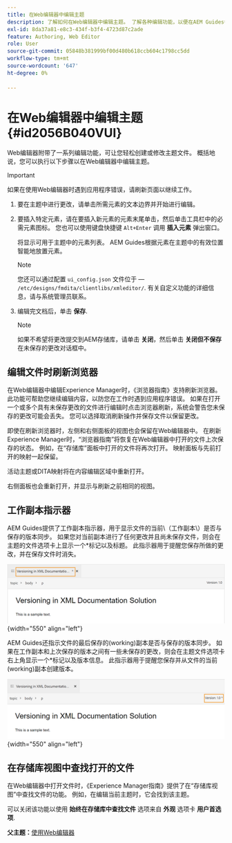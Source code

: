 ```yaml
---
title: 在Web编辑器中编辑主题
description: 了解如何在Web编辑器中编辑主题。 了解各种编辑功能，以便在AEM Guides中修改主题文件。
exl-id: 8da37a81-e8c3-434f-b3f4-4723d87c2ade
feature: Authoring, Web Editor
role: User
source-git-commit: 05848b381999bf00d480b618ccb604c1798cc5dd
workflow-type: tm+mt
source-wordcount: '647'
ht-degree: 0%

---
```


# 在Web编辑器中编辑主题 {#id2056B040VUI}

Web编辑器附带了一系列编辑功能，可让您轻松创建或修改主题文件。 概括地说，您可以执行以下步骤以在Web编辑器中编辑主题。

>[!IMPORTANT]
>
> 如果在使用Web编辑器时遇到应用程序错误，请刷新页面以继续工作。

1. 要在主题中进行更改，请单击所需元素的文本边界并开始进行编辑。

1. 要插入特定元素，请在要插入新元素的元素末尾单击，然后单击工具栏中的必需元素图标。 您也可以使用键盘快捷键 `Alt+Enter` 调用 **插入元素** 弹出窗口。

   将显示可用于主题中的元素列表。 AEM Guides根据元素在主题中的有效位置智能地放置元素。

   >[!NOTE]
   >
   > 您还可以通过配置 `ui_config.json` 文件位于 —  `/etc/designs/fmdita/clientlibs/xmleditor/`. 有关自定义功能的详细信息，请与系统管理员联系。

1. 编辑完文档后，单击 **保存**.

   >[!NOTE]
   >
   > 如果不希望将更改提交到AEM存储库，请单击 **关闭**，然后单击 **关闭但不保存** 在未保存的更改对话框中。

## 编辑文件时刷新浏览器

在Web编辑器中编辑Experience Manager时，《浏览器指南》支持刷新浏览器。 此功能可帮助您继续编辑内容，以防您在工作时遇到应用程序错误。 如果在打开一个或多个具有未保存更改的文件进行编辑时点击浏览器刷新，系统会警告您未保存的更改可能会丢失。 您可以选择取消刷新操作并保存文件以保留更改。

即使在刷新浏览器时，左侧和右侧面板的视图也会保留在Web编辑器中。 在刷新Experience Manager时，“浏览器指南”将恢复在Web编辑器中打开的文件上次保存的状态。 例如，在“存储库”面板中打开的文件将再次打开。 映射面板与先前打开的映射一起保留。

活动主题或DITA映射将在内容编辑区域中重新打开。

右侧面板也会重新打开，并显示与刷新之前相同的视图。

## 工作副本指示器

AEM Guides提供了工作副本指示器，用于显示文件的当前\（工作副本\）是否与保存的版本同步。 如果您对当前副本进行了任何更改并且尚未保存文件，则会在主题的文件选项卡上显示一个\*标记以及标题。 此指示器用于提醒您保存所做的更改，并在保存文件时消失。

![工作副本指示器](images/working-copy-text-update-indicator.png){width="550" align="left"}

AEM Guides还指示文件的最后保存的\(working\)副本是否与保存的版本同步。 如果在工作副本和上次保存的版本之间有一些未保存的更改，则会在主题文件选项卡右上角显示一个\*标记以及版本信息。 此指示器用于提醒您保存并从文件的当前\(working\)副本创建版本。

![版本更新指示器](images/version-update-indicator.png){width="550" align="left"}




## 在存储库视图中查找打开的文件

在Web编辑器中打开文件时，《Experience Manager指南》提供了在“存储库视图”中查找文件的功能。 例如，在编辑当前主题时，它会找到该主题。

可以关闭该功能以使用 **始终在存储库中查找文件** 选项来自 **外观** 选项卡 **用户首选项**.


**父主题：**[&#x200B;使用Web编辑器](web-editor.md)
